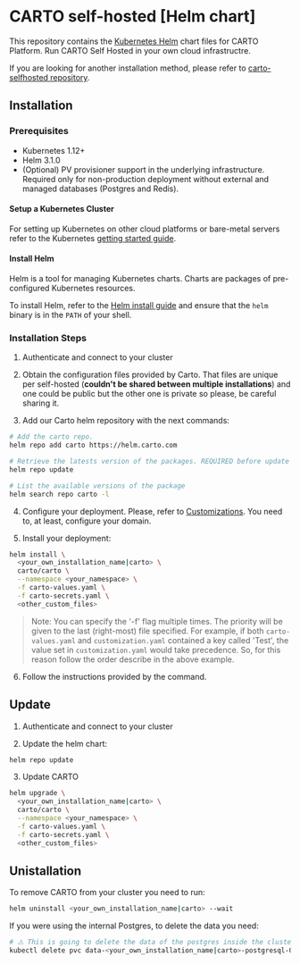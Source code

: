 # CARTO self-hosted [Helm chart]

This repository contains the [Kubernetes Helm](https://github.com/helm/helm) chart files for CARTO Platform. Run CARTO Self Hosted in your own cloud infrastructre.

If you are looking for another installation method, please refer to [carto-selfhosted repository](https://github.com/CartoDB/carto-selfhosted).

## Installation

### Prerequisites

- Kubernetes 1.12+
- Helm 3.1.0
- (Optional) PV provisioner support in the underlying infrastructure. Required only for non-production deployment without external and managed databases (Postgres and Redis).

<!--
Currently the only Kubernetes that have been tested are EKS, GKE and AKS.
-->

#### Setup a Kubernetes Cluster

For setting up Kubernetes on other cloud platforms or bare-metal servers refer to the Kubernetes [getting started guide](http://kubernetes.io/docs/getting-started-guides/).

#### Install Helm

Helm is a tool for managing Kubernetes charts. Charts are packages of pre-configured Kubernetes resources.

To install Helm, refer to the [Helm install guide](https://github.com/helm/helm#install) and ensure that the `helm` binary is in the `PATH` of your shell.

### Installation Steps

1. Authenticate and connect to your cluster

2. Obtain the configuration files provided by Carto.
That files are unique per self-hosted (**couldn't be shared between multiple installations**) and one could be public but the other one is private so please, be careful sharing it.

3. Add our Carto helm repository with the next commands:
  ```bash
  # Add the carto repo.
  helm repo add carto https://helm.carto.com

  # Retrieve the latests version of the packages. REQUIRED before update to a new version.
  helm repo update

  # List the available versions of the package
  helm search repo carto -l
  ```

4. Configure your deployment. Please, refer to [Customizations](customizations/README.md). You need to, at least, configure your domain.

5. Install your deployment:
  ```bash
  helm install \
    <your_own_installation_name|carto> \
    carto/carto \
    --namespace <your_namespace> \
    -f carto-values.yaml \
    -f carto-secrets.yaml \
    <other_custom_files>
  ```
  > Note: You can specify the '-f' flag multiple times. The priority will be given to the last (right-most) file specified. For example, if both `carto-values.yaml` and `customization.yaml` contained a key called 'Test', the value set in `customization.yaml` would take precedence. So, for this reason follow the order describe in the above example.

6. Follow the instructions provided by the command.

## Update

1. Authenticate and connect to your cluster

2. Update the helm chart:

  ```bash
  helm repo update
  ```

3. Update CARTO
  ```bash
  helm upgrade \
    <your_own_installation_name|carto> \
    carto/carto \
    --namespace <your_namespace> \
    -f carto-values.yaml \
    -f carto-secrets.yaml \
    <other_custom_files>
  ```

## Unistallation

To remove CARTO from your cluster you need to run:

```bash
helm uninstall <your_own_installation_name|carto> --wait
```

If you were using the internal Postgres, to delete the data you need:

```bash
# ⚠️ This is going to delete the data of the postgres inside the cluster ⚠️
kubectl delete pvc data-<your_own_installation_name|carto>-postgresql-0
```
